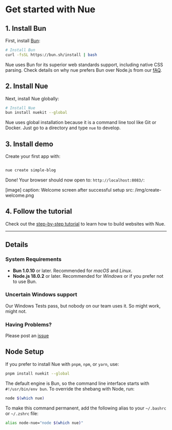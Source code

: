 
# Get started with Nue

## 1. Install Bun
First, install [Bun](//bun.sh):

```sh
# Install Bun
curl -fsSL https://bun.sh/install | bash
```

Nue uses Bun for its superior web standards support, including native CSS parsing. Check details on why nue prefers Bun over Node.js from our [fAQ](faq.html).


## 2. Install Nue
Next, install Nue globally:

```sh
# Install Nue
bun install nuekit --global
```

Nue uses global installation because it is a command line tool like Git or Docker. Just go to a directory and type `nue` to develop.


## 3. Install demo
Create your first app with:

```sh

nue create simple-blog
```

Done! Your browser should now open to: `http://localhost:8083/`:

[image]
  caption: Welcome screen after successful setup
  src: /img/create-welcome.png

## 4. Follow the tutorial

Check out the [step-by-step tutorial](tutorial.html) to learn how to build websites with Nue.

- - -

## Details

### System Requirements

- **Bun 1.0.10** or later. Recommended for *macOS* and *Linux*.
- **Node.js 18.0.2** or later. Recommended for *Windows* or if you prefer not to use Bun.


### Uncertain Windows support
Our Windows Tests pass, but nobody on our team uses it. So might work, might not.


### Having Problems?
Please post an [issue](//github.com/nuejs/nue/issues)


## Node Setup
If you prefer to install Nue with `pnpm`, `npm`, or `yarn`, use:

```sh
pnpm install nuekit --global
```

The default engine is Bun, so the command line interface starts with `#!/usr/bin/env bun`. To override the shebang with Node, run:

```sh
node $(which nue)
```

To make this command permanent, add the following alias to your `~/.bashrc` or `~/.zshrc` file:

```sh
alias node-nue="node $(which nue)"
```
